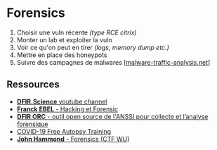# Forensics

1. Choisir une vuln récente _(type RCE citrix)_
2. Monter un lab et exploiter la vuln
3. Voir ce qu'on peut en tirer _(logs, memory dump etc.)_
4. Mettre en place des honeypots
5. Suivre des campagnes de malwares [[malware-traffic-analysis.net](https://www.malware-traffic-analysis.net/)]

## Ressources

- [**DFIR.Science** youtube channel](https://www.youtube.com/user/dforensics/playlists)
- [**Franck EBEL** - Hacking et Forensic](https://www.editions-eni.fr/livre/hacking-et-forensic-developpez-vos-propres-outils-en-python-2ieme-edition-9782746099715)
- [**DFIR ORC** - outil open source de l'ANSSI pour collecte et l’analyse forensique](https://www.ssi.gouv.fr/actualite/decouvrez-dfir-orc-un-outil-de-collecte-libre-pour-lanalyse-forensique/)
- [COVID-19 Free Autopsy Training](https://www.autopsy.com/support/training/covid-19-free-autopsy-training/)
- [**John Hammond** - Forensics (CTF WU)](https://www.youtube.com/watch?v=iQxLsURS1Mo&list=PL1H1sBF1VAKVPNh6Q8k1fpU97vhJc_c45)